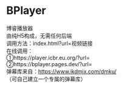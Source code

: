 # BPlayer
博睿播放器<br>
由纯H5构成，无需任何后端<br>
调用方法：index.html?url=视频链接<br>
在线调用：<br>①https://player.icbr.eu.org/?url= <br>
         ②https://bplayer.pages.dev/?url= <br>
弹幕库来自：https://www.ikdmjx.com/dmku/
<br>（可自己建立一个专属的弹幕库）

